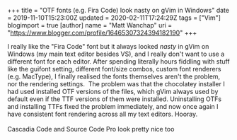 +++
title = "OTF fonts (e.g. Fira Code) look nasty on gVim in Windows"
date = 2019-11-10T15:23:00Z
updated = 2020-02-11T17:24:29Z
tags = ["Vim"]
blogimport = true 
[author]
	name = "Matt Wanchap"
	uri = "https://www.blogger.com/profile/16465307324394182190"
+++

I really like the "Fira Code" font but it always looked <i>nasty</i>&nbsp;in gVim on Windows (my main text editor besides VS), and I really don't want to use a different font for each editor. After spending literally hours fiddling with stuff like the guifont setting, different font/size combos, custom font renderers (e.g. MacType), I finally realised the fonts themselves aren't the problem, nor the rendering settings.&nbsp; The problem was that the chocolatey installer I had used installed OTF versions of the files, which gVim always used by default even if the TTF versions of them were installed. Uninstalling OTFs and installing TTFs fixed the problem immediately, and now once again I have consistent font rendering across all my text editors. Hooray.<br /><br />Cascadia Code and Source Code Pro look pretty nice too<br /><br />
